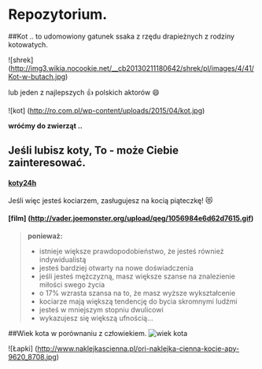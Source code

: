 # Repozytorium.

##Kot
.. to udomowiony gatunek ssaka z rzędu drapieżnych z rodziny kotowatych.

![shrek] (http://img3.wikia.nocookie.net/__cb20130211180642/shrek/pl/images/4/41/Kot-w-butach.jpg)


lub jeden z najlepszych :thumbsup: polskich aktorów :smile:

![kot] (http://ro.com.pl/wp-content/uploads/2015/04/kot.jpg)

**wróćmy do zwierząt ..**

## Jeśli lubisz koty, To - może Ciebie zainteresować.

#### <i class="icon-file"></i>[koty24h](http://www.koty.pl/)

Jeśli więc jesteś kociarzem, zasługujesz na kocią piąteczkę! :heart_eyes_cat:

#### <i class="icon-file"></i>[film] (http://vader.joemonster.org/upload/qeg/1056984e6d62d7615.gif)

>**ponieważ:** 
>* istnieje większe prawdopodobieństwo, że jesteś również indywidualistą
>* jesteś bardziej otwarty na nowe doświadczenia
>* jeśli jesteś mężczyzną, masz większe szanse na znalezienie miłości swego życia
>* o 17% wzrasta szansa na to, że masz wyższe wykształcenie
>* kociarze mają większą tendencję do bycia skromnymi ludźmi
>* jesteś w mniejszym stopniu dwulicowi
>* wykazujesz się większą ufnością...

##Wiek kota w porównaniu z człowiekiem.
![wiek kota](http://pupilki.c0.pl/wp-content/uploads/2010/06/tabela.png)

![Łapki] (http://www.naklejkascienna.pl/ori-naklejka-cienna-kocie-apy-9620_8708.jpg)
